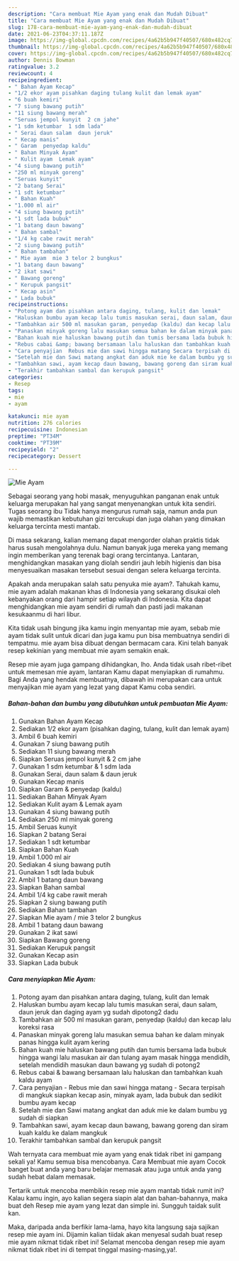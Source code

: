 ```yaml
---
description: "Cara membuat Mie Ayam yang enak dan Mudah Dibuat"
title: "Cara membuat Mie Ayam yang enak dan Mudah Dibuat"
slug: 178-cara-membuat-mie-ayam-yang-enak-dan-mudah-dibuat
date: 2021-06-23T04:37:11.187Z
image: https://img-global.cpcdn.com/recipes/4a62b5b947f40507/680x482cq70/mie-ayam-foto-resep-utama.jpg
thumbnail: https://img-global.cpcdn.com/recipes/4a62b5b947f40507/680x482cq70/mie-ayam-foto-resep-utama.jpg
cover: https://img-global.cpcdn.com/recipes/4a62b5b947f40507/680x482cq70/mie-ayam-foto-resep-utama.jpg
author: Dennis Bowman
ratingvalue: 3.2
reviewcount: 4
recipeingredient:
- " Bahan Ayam Kecap"
- "1/2 ekor ayam pisahkan daging tulang kulit dan lemak ayam"
- "6 buah kemiri"
- "7 siung bawang putih"
- "11 siung bawang merah"
- "Seruas jempol kunyit  2 cm jahe"
- "1 sdm ketumbar  1 sdm lada"
- " Serai daun salam  daun jeruk"
- " Kecap manis"
- " Garam  penyedap kaldu"
- " Bahan Minyak Ayam"
- " Kulit ayam  Lemak ayam"
- "4 siung bawang putih"
- "250 ml minyak goreng"
- "Seruas kunyit"
- "2 batang Serai"
- "1 sdt ketumbar"
- " Bahan Kuah"
- "1.000 ml air"
- "4 siung bawang putih"
- "1 sdt lada bubuk"
- "1 batang daun bawang"
- " Bahan sambal"
- "1/4 kg cabe rawit merah"
- "2 siung bawang putih"
- " Bahan tambahan"
- " Mie ayam  mie 3 telor 2 bungkus"
- "1 batang daun bawang"
- "2 ikat sawi"
- " Bawang goreng"
- " Kerupuk pangsit"
- " Kecap asin"
- " Lada bubuk"
recipeinstructions:
- "Potong ayam dan pisahkan antara daging, tulang, kulit dan lemak"
- "Haluskan bumbu ayam kecap lalu tumis masukan serai, daun salam, daun jeruk dan daging ayam yg sudah dipotong2 dadu"
- "Tambahkan air 500 ml masukan garam, penyedap (kaldu) dan kecap lalu koreksi rasa"
- "Panaskan minyak goreng lalu masukan semua bahan ke dalam minyak panas hingga kulit ayam kering"
- "Bahan kuah mie haluskan bawang putih dan tumis bersama lada bubuk hingga wangi lalu masukan air dan tulang ayam masak hingga mendidih, setelah mendidih masukan daun bawang yg sudah di potong2"
- "Rebus cabai &amp; bawang bersamaan lalu haluskan dan tambahkan kuah kaldu ayam"
- "Cara penyajian  Rebus mie dan sawi hingga matang Secara terpisah di mangkuk siapkan kecap asin, minyak ayam, lada bubuk dan sedikit bumbu ayam kecap"
- "Setelah mie dan Sawi matang angkat dan aduk mie ke dalam bumbu yg sudah di siapkan"
- "Tambahkan sawi, ayam kecap daun bawang, bawang goreng dan siram kuah kaldu ke dalam mangkuk"
- "Terakhir tambahkan sambal dan kerupuk pangsit"
categories:
- Resep
tags:
- mie
- ayam

katakunci: mie ayam 
nutrition: 276 calories
recipecuisine: Indonesian
preptime: "PT34M"
cooktime: "PT39M"
recipeyield: "2"
recipecategory: Dessert

---
```



![Mie Ayam](https://img-global.cpcdn.com/recipes/4a62b5b947f40507/680x482cq70/mie-ayam-foto-resep-utama.jpg)

Sebagai seorang yang hobi masak, menyuguhkan panganan enak untuk keluarga merupakan hal yang sangat menyenangkan untuk kita sendiri. Tugas seorang ibu Tidak hanya mengurus rumah saja, namun anda pun wajib memastikan kebutuhan gizi tercukupi dan juga olahan yang dimakan keluarga tercinta mesti mantab.

Di masa  sekarang, kalian memang dapat mengorder olahan praktis tidak harus susah mengolahnya dulu. Namun banyak juga mereka yang memang ingin memberikan yang terenak bagi orang tercintanya. Lantaran, menghidangkan masakan yang diolah sendiri jauh lebih higienis dan bisa menyesuaikan masakan tersebut sesuai dengan selera keluarga tercinta. 



Apakah anda merupakan salah satu penyuka mie ayam?. Tahukah kamu, mie ayam adalah makanan khas di Indonesia yang sekarang disukai oleh kebanyakan orang dari hampir setiap wilayah di Indonesia. Kita dapat menghidangkan mie ayam sendiri di rumah dan pasti jadi makanan kesukaanmu di hari libur.

Kita tidak usah bingung jika kamu ingin menyantap mie ayam, sebab mie ayam tidak sulit untuk dicari dan juga kamu pun bisa membuatnya sendiri di tempatmu. mie ayam bisa dibuat dengan bermacam cara. Kini telah banyak resep kekinian yang membuat mie ayam semakin enak.

Resep mie ayam juga gampang dihidangkan, lho. Anda tidak usah ribet-ribet untuk memesan mie ayam, lantaran Kamu dapat menyiapkan di rumahmu. Bagi Anda yang hendak membuatnya, dibawah ini merupakan cara untuk menyajikan mie ayam yang lezat yang dapat Kamu coba sendiri.

<!--inarticleads1-->

##### Bahan-bahan dan bumbu yang dibutuhkan untuk pembuatan Mie Ayam:

1. Gunakan  Bahan Ayam Kecap
1. Sediakan 1/2 ekor ayam (pisahkan daging, tulang, kulit dan lemak ayam)
1. Ambil 6 buah kemiri
1. Gunakan 7 siung bawang putih
1. Sediakan 11 siung bawang merah
1. Siapkan Seruas jempol kunyit &amp; 2 cm jahe
1. Gunakan 1 sdm ketumbar &amp; 1 sdm lada
1. Gunakan  Serai, daun salam &amp; daun jeruk
1. Gunakan  Kecap manis
1. Siapkan  Garam &amp; penyedap (kaldu)
1. Sediakan  Bahan Minyak Ayam
1. Sediakan  Kulit ayam &amp; Lemak ayam
1. Gunakan 4 siung bawang putih
1. Sediakan 250 ml minyak goreng
1. Ambil Seruas kunyit
1. Siapkan 2 batang Serai
1. Sediakan 1 sdt ketumbar
1. Siapkan  Bahan Kuah
1. Ambil 1.000 ml air
1. Sediakan 4 siung bawang putih
1. Gunakan 1 sdt lada bubuk
1. Ambil 1 batang daun bawang
1. Siapkan  Bahan sambal
1. Ambil 1/4 kg cabe rawit merah
1. Siapkan 2 siung bawang putih
1. Sediakan  Bahan tambahan
1. Siapkan  Mie ayam / mie 3 telor 2 bungkus
1. Ambil 1 batang daun bawang
1. Gunakan 2 ikat sawi
1. Siapkan  Bawang goreng
1. Sediakan  Kerupuk pangsit
1. Gunakan  Kecap asin
1. Siapkan  Lada bubuk




<!--inarticleads2-->

##### Cara menyiapkan Mie Ayam:

1. Potong ayam dan pisahkan antara daging, tulang, kulit dan lemak
1. Haluskan bumbu ayam kecap lalu tumis masukan serai, daun salam, daun jeruk dan daging ayam yg sudah dipotong2 dadu
1. Tambahkan air 500 ml masukan garam, penyedap (kaldu) dan kecap lalu koreksi rasa
1. Panaskan minyak goreng lalu masukan semua bahan ke dalam minyak panas hingga kulit ayam kering
1. Bahan kuah mie haluskan bawang putih dan tumis bersama lada bubuk hingga wangi lalu masukan air dan tulang ayam masak hingga mendidih, setelah mendidih masukan daun bawang yg sudah di potong2
1. Rebus cabai &amp; bawang bersamaan lalu haluskan dan tambahkan kuah kaldu ayam
1. Cara penyajian  - Rebus mie dan sawi hingga matang - Secara terpisah di mangkuk siapkan kecap asin, minyak ayam, lada bubuk dan sedikit bumbu ayam kecap
1. Setelah mie dan Sawi matang angkat dan aduk mie ke dalam bumbu yg sudah di siapkan
1. Tambahkan sawi, ayam kecap daun bawang, bawang goreng dan siram kuah kaldu ke dalam mangkuk
1. Terakhir tambahkan sambal dan kerupuk pangsit




Wah ternyata cara membuat mie ayam yang enak tidak ribet ini gampang sekali ya! Kamu semua bisa mencobanya. Cara Membuat mie ayam Cocok banget buat anda yang baru belajar memasak atau juga untuk anda yang sudah hebat dalam memasak.

Tertarik untuk mencoba membikin resep mie ayam mantab tidak rumit ini? Kalau kamu ingin, ayo kalian segera siapin alat dan bahan-bahannya, maka buat deh Resep mie ayam yang lezat dan simple ini. Sungguh taidak sulit kan. 

Maka, daripada anda berfikir lama-lama, hayo kita langsung saja sajikan resep mie ayam ini. Dijamin kalian tiidak akan menyesal sudah buat resep mie ayam nikmat tidak ribet ini! Selamat mencoba dengan resep mie ayam nikmat tidak ribet ini di tempat tinggal masing-masing,ya!.

